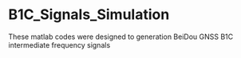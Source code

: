 # B1C_Signals_Simulation
 These matlab codes were designed to generation BeiDou GNSS B1C intermediate frequency signals
